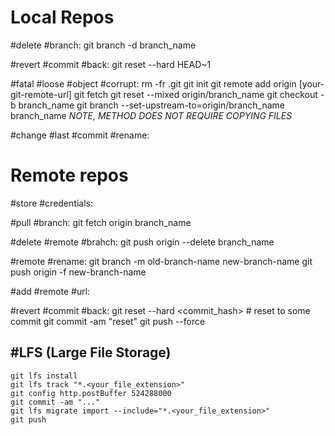 # Local Repos
#delete #branch:
git branch -d branch_name

#revert #commit #back:
git reset --hard HEAD~1

#fatal #loose #object #corrupt:
rm -fr .git
git init
git remote add origin [your-git-remote-url]
git fetch
git reset --mixed origin/branch_name
git checkout -b branch_name
git branch --set-upstream-to=origin/branch_name branch_name
*NOTE, METHOD DOES NOT REQUIRE COPYING FILES*

#change #last #commit #rename:


# Remote repos

#store #credentials:

#pull #branch:
git fetch origin branch_name

#delete #remote #brahch: 
git push origin --delete branch_name

#remote #rename:
   git branch -m old-branch-name new-branch-name
   git push origin -f new-branch-name

#add #remote #url:

#revert #commit #back:
git reset --hard <commit_hash> # reset to some commit
git commit -am "reset"
git push --force

## #LFS (Large File Storage)

```
git lfs install
git lfs track "*.<your_file_extension>"
git config http.postBuffer 524288000
git commit -am "..."
git lfs migrate import --include="*.<your_file_extension>"
git push 
```